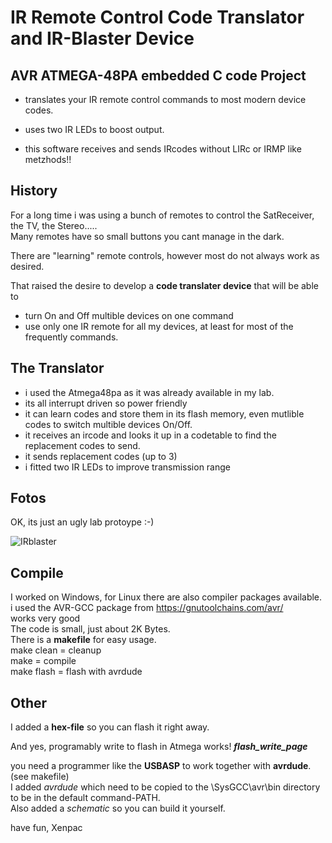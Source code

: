 # IR Remote Control Code Translator and IR-Blaster Device

## AVR ATMEGA-48PA embedded C code Project

- translates your IR remote control commands to most modern device codes.

- uses two IR LEDs to boost output.

-  this software receives and sends IRcodes without LIRc or IRMP like metzhods!!

## History

For a long time i was using a bunch of remotes to control the SatReceiver, the TV, the Stereo.....  
Many remotes have so small buttons you cant manage in the dark.

There are "learning" remote controls, however most do not always work as desired.

That raised the desire to develop a **code translater device** that will be able to 
- turn On and Off multible devices on one command
- use only one IR remote for all my devices, at least for most of the frequently commands.

## The Translator
- i used the Atmega48pa as it was already available in my lab.
- its all interrupt driven so power friendly
- it can learn codes and store them in its flash memory, even mutlible codes to switch multible devices On/Off.
- it receives an ircode and looks it up in a codetable to find the replacement codes to send.
- it sends replacement codes (up to 3)
- i fitted two IR LEDs to improve transmission range


## Fotos
OK, its just an ugly lab protoype :-)

![IRblaster](IRblaster.jpg)

## Compile
I worked on Windows, for Linux there are also compiler packages available.  
i used the AVR-GCC package from https://gnutoolchains.com/avr/  
works very good  
The code is small, just about 2K Bytes.  
There is a **makefile** for easy usage.   
make clean  =  cleanup   
make  = compile  
make flash = flash with avrdude  

## Other
I added a **hex-file** so you can flash it right away.

And yes, programably write to flash in Atmega works! **_flash_write_page_**  

you need a programmer like the **USBASP** to work together with **avrdude**. (see makefile)  
I added *avrdude* which need to be copied to the \SysGCC\avr\bin directory to be in the default command-PATH.  
Also added a *schematic* so you can build it yourself.  


have fun, Xenpac
